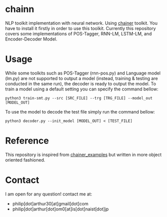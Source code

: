 # chainn
NLP toolkit implementation with neural network. Using [chainer](https://github.com/pfnet/chainer) toolkit. 
You have to install it firstly in order to use this toolkit.
Currently this repository covers some implementations of POS-Tagger, RNN-LM, LSTM-LM, and Encoder-Decoder Model.

# Usage
While some toolkits such as POS-Tagger (rnn-pos.py) and Language model (lm.py) are not supported to output a model (instead, training & testing are conducted in the same run), the decoder is ready to output the model.
To train a model using a default setting you can specify the command bellow:

```python3 train-smt.py --src [SRC_FILE] --trg [TRG_FILE] --model_out [MODEL_OUT]```

To use the model to decode the test file simply run the command bellow:

```python3 decoder.py --init_model [MODEL_OUT] < [TEST_FILE]```

# Reference
This repository is inspired from [chainer_examples](https://github.com/odashi/chainer_examples) but written in more object oriented fashioned.

# Contact
I am open for any question! contact me at:
* philip[dot]arthur30[at]gmail[dot]com
* philip[dot]arthur[dot]om0[at]is[dot]naist[dot]jp
